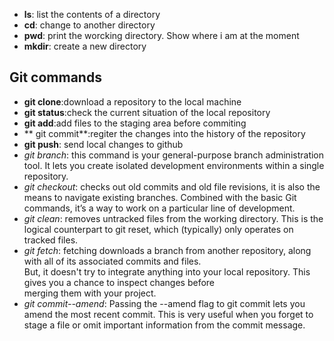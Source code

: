 - **ls**: list the contents of a directory 
- **cd**: change to another directory 
- **pwd**: print the worcking directory. Show where i am at the moment 
- **mkdir**: create a new directory 

## Git commands 
- **git clone**:download a repository to the local machine  
- **git status**:check the current situation of the local repository 
- **git add**:add files to the staging area before commiting 
- ** git commit**:regiter the changes into the history of the repository  
- **git push**: send local changes to github 
- *git branch*: this command is your general-purpose branch administration tool. It
lets you create isolated development environments within a single repository.
- *git checkout*: checks out old commits and old file revisions, it is also the means
to navigate existing branches. Combined with the basic Git commands, it’s a way to work on
a particular line of development.
- *git clean*: removes untracked files from the working directory. This is the logical
counterpart to git reset, which (typically) only operates on tracked files.
- *git fetch*: fetching downloads a branch from another repository, along with all of its associated commits and files.  
But, it doesn't try to integrate anything into your local repository. This gives you a chance to inspect changes before    
merging them with your project.
- *git commit--amend*: Passing the --amend flag to git commit lets you amend the most
recent commit. This is very useful when you forget to stage a file or omit important information from the commit message.






